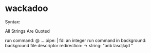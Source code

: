 # wackadoo

Syntax:

All Strings Are Quoted

run command: @<exec command> <arg1> <arg2> ... <argn> 
pipe: | 
fd: an integer
run command in background: background <run command>
file descriptor redirection: <run command> <fd> -> <fd>
string: "anb lasdjlajd "

